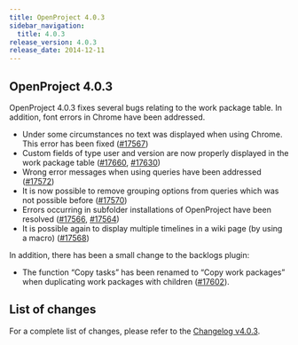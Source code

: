 ```yaml
---
title: OpenProject 4.0.3
sidebar_navigation:
  title: 4.0.3
release_version: 4.0.3
release_date: 2014-12-11
---
```


## OpenProject 4.0.3

OpenProject 4.0.3 fixes several bugs relating to the work package table.
In addition, font errors in Chrome have been addressed.

  - Under some circumstances no text was displayed when using Chrome.
    This error has been fixed
    ([#17567](https://community.openproject.org/work_packages/17567 "No text rendered at all on some versions of Chrome (closed)"))
  - Custom fields of type user and version are now properly displayed in
    the work package table
    ([#17660](https://community.openproject.org/work_packages/17660 "Missing user links in work package list for custom fields of type user (closed)"),
    [#17630](https://community.openproject.org/work_packages/17630 "Custom values for CF of type version not properly displayed in work package list (closed)"))
  - Wrong error messages when using queries have been addressed
    ([#17572](https://community.openproject.org/work_packages/17572 "Error message \"Unable to retrieve query\" wrongly displayed when changing WP attributes in query (closed)"))
  - It is now possible to remove grouping options from queries which was
    not possible before
    ([#17570](https://community.openproject.org/work_packages/17570 "Removing grouping not saved on existing queries (closed)"))
  - Errors occurring in subfolder installations of OpenProject have been
    resolved
    ([#17566](https://community.openproject.org/work_packages/17566 "Parent change via wp-detail view stuck at loading in subfolder installation (closed)"),
    [#17564](https://community.openproject.org/work_packages/17564 "Export function throws \"object not found\" error when used in subfolder installation (closed)"))
  - It is possible again to display multiple timelines in a wiki page
    (by using a macro)
    ([#17568](https://community.openproject.org/work_packages/17568 "Not possible to display more than one timeline via macro in wiki (closed)"))

In addition, there has been a small change to the backlogs plugin:

  - The function “Copy tasks” has been renamed to “Copy work packages”
    when duplicating work packages with children
    ([#17602](https://community.openproject.org/work_packages/17602 "Rename \"Copy tasks\" to \"Copy work packages\" on copy of work package (with Backlogs enabled) (closed)")).

## List of changes

For a complete list of changes, please refer to the
[Changelog v4.0.3](https://community.openproject.org/versions/543).
